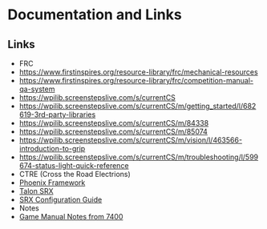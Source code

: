 # Documentation and Links

## Links

* FRC
 * https://www.firstinspires.org/resource-library/frc/mechanical-resources
 * https://www.firstinspires.org/resource-library/frc/competition-manual-qa-system
 * https://wpilib.screenstepslive.com/s/currentCS
 * https://wpilib.screenstepslive.com/s/currentCS/m/getting_started/l/682619-3rd-party-libraries
 * https://wpilib.screenstepslive.com/s/currentCS/m/84338
 * https://wpilib.screenstepslive.com/s/currentCS/m/85074
 * https://wpilib.screenstepslive.com/s/currentCS/m/vision/l/463566-introduction-to-grip
 * https://wpilib.screenstepslive.com/s/currentCS/m/troubleshooting/l/599674-status-light-quick-reference
* CTRE (Cross the Road Electrions)
 * [Phoenix Framework](http://www.ctr-electronics.com/hro.html#product_tabs_technical_resources)
 * [Talon SRX](http://www.ctr-electronics.com/talon-srx.html#product_tabs_technical_resources)
 * [SRX Configuration Guide](https://phoenix-documentation.readthedocs.io/en/latest/ch08_BringUpCAN.html#field-upgrade-devices)
* Notes
 * [Game Manual Notes from 7400](https://docs.google.com/document/d/1gXpdN7wl6ru7hqKOVvY6VVNjlhZs4oW1-_UnD_m_uY4)
